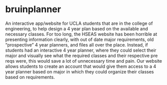 # bruinplanner
An interactive app/website for UCLA students that are in the college of engineering, to help design a 4 year plan based on the available and necessary classes. For too long, the HSEAS website has been horrible at presenting information clearly, with out of date major requirements, old “prospective” 4 year planners, and files all over the place. Instead, if students had an interactive 4 year planner, where they could select their major and visually see what the required classes and their respective pre reqs were, this would save a lot of unnecessary time and pain. Our website allows students to create an account that would give them access to a 4 year planner based on major in which they could organize their classes based on requirements.
